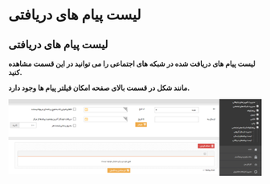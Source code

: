 # لیست پیام های دریافتی

لیست پیام های دریافتی
---------------------

**لیست پیام های دریافت شده در شبکه های اجتماعی را می توانید در این قسمت مشاهده کنید.**

**مانند شکل در قسمت بالای صفحه امکان فیلتر پیام ها وجود دارد.**

**![](advertising-recivingsocialmedia-list.png)**